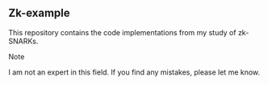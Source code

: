 ## Zk-example

This repository contains the code implementations from my study of zk-SNARKs.


> [!NOTE]  
> I am not an expert in this field. If you find any mistakes, please let me know.